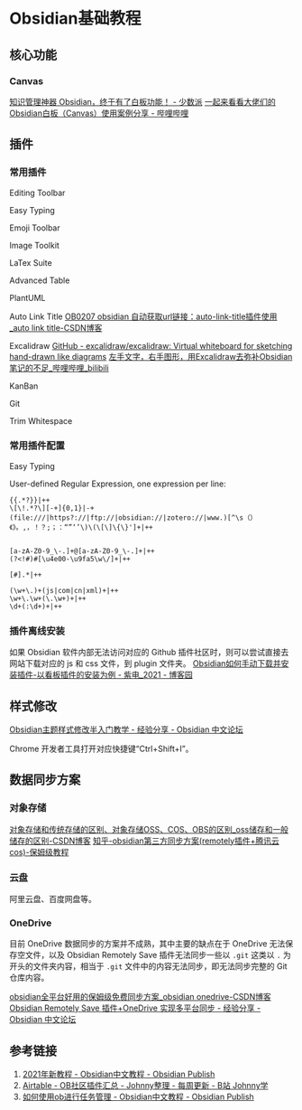 # Obsidian基础教程

## 核心功能

### Canvas

[知识管理神器 Obsidian，终于有了白板功能！ - 少数派](https://sspai.com/post/77463)
[一起来看看大佬们的Obsidian白板（Canvas）使用案例分享 - 哔哩哔哩](https://www.bilibili.com/read/cv21024214)

## 插件

### 常用插件

Editing Toolbar

Easy Typing

Emoji Toolbar

Image Toolkit

LaTex Suite

Advanced Table

PlantUML

Auto Link Title
[OB0207 obsidian 自动获取url链接：auto-link-title插件使用\_auto link title-CSDN博客](https://blog.csdn.net/qq_41520353/article/details/128675834)

Excalidraw
[GitHub - excalidraw/excalidraw: Virtual whiteboard for sketching hand-drawn like diagrams](https://github.com/excalidraw/excalidraw)
[左手文字，右手图形，用Excalidraw去弥补Obsidian笔记的不足\_哔哩哔哩\_bilibili](https://www.bilibili.com/video/BV1j8411S7pT/)

KanBan

Git

Trim Whitespace
### 常用插件配置

Easy Typing

User-defined Regular Expression, one expression per line:
```
{{.*?}}|++
\[\!.*?\][-+]{0,1}|-+
(file:///|https?://|ftp://|obsidian://|zotero://|www.)[^\s（）《》。,，！？;；：“”‘’\)\(\[\]\{\}']+|++


[a-zA-Z0-9_\-.]+@[a-zA-Z0-9_\-.]+|++
(?<!#)#[\u4e00-\u9fa5\w\/]+|++

[#].*|++

(\w+\.)+(js|com|cn|xml)+|++
\w+\.\w+(\.\w+)+|++
\d+(:\d+)+|++
```

### 插件离线安装

如果 Obsidian 软件内部无法访问对应的 Github 插件社区时，则可以尝试直接去网站下载对应的 js 和 css 文件，到 plugin 文件夹。
[Obsidian如何手动下载并安装插件-以看板插件的安装为例 - 紫电\_2021 - 博客园](https://www.cnblogs.com/zd2021/articles/15410243.html)

## 样式修改

[Obsidian主题样式修改半入门教学 - 经验分享 - Obsidian 中文论坛](https://forum-zh.obsidian.md/t/topic/180)

Chrome 开发者工具打开对应快捷键“Ctrl+Shift+I”。

## 数据同步方案

### 对象存储

[对象存储和传统存储的区别、对象存储OSS、COS、OBS的区别\_oss储存和一般储存的区别-CSDN博客](https://blog.csdn.net/qq_15821487/article/details/124926518)
[知乎-obsidian第三方同步方案(remotely插件+腾讯云cos)-保姆级教程](https://zhuanlan.zhihu.com/p/479961754)

### 云盘

阿里云盘、百度网盘等。

### OneDrive

目前 OneDrive 数据同步的方案并不成熟，其中主要的缺点在于 OneDrive 无法保存空文件，以及 Obsidian Remotely Save 插件无法同步一些以 `.git` 这类以 `.` 为开头的文件夹内容，相当于 `.git` 文件中的内容无法同步，即无法同步完整的 Git 仓库内容。

[obsidian全平台好用的保姆级免费同步方案\_obsidian onedrive-CSDN博客](https://blog.csdn.net/xiaozhuang0827/article/details/135267966)
[Obsidian Remotely Save 插件+OneDrive 实现多平台同步 - 经验分享 - Obsidian 中文论坛](https://forum-zh.obsidian.md/t/topic/5291)

## 参考链接

1. [2021年新教程 - Obsidian中文教程 - Obsidian Publish](https://publish.obsidian.md/chinesehelp/01+2021%E6%96%B0%E6%95%99%E7%A8%8B/2021%E5%B9%B4%E6%96%B0%E6%95%99%E7%A8%8B)
2. [Airtable - OB社区插件汇总 - Johnny整理 - 每周更新 - B站 Johnny学](https://airtable.com/appErQxa3n8SnyUdO/shrdmp10Lxmf5Wmgl/tblJqnWpcKURTjysX)
3. [如何使用ob进行任务管理 - Obsidian中文教程 - Obsidian Publish](https://publish.obsidian.md/chinesehelp/01+2021%E6%96%B0%E6%95%99%E7%A8%8B/%E5%A6%82%E4%BD%95%E4%BD%BF%E7%94%A8ob%E8%BF%9B%E8%A1%8C%E4%BB%BB%E5%8A%A1%E7%AE%A1%E7%90%86)
